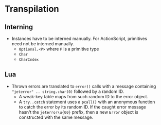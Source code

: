 # Transpilation

## Interning

* Instances have to be interned manually. For ActionScript, primitives need not be interned manually.
  * `Optional.<P>` where `P` is a primitive type
  * `Char`
  * `CharIndex`

## Lua

* Thrown errors are translated to `error()` calls with a message containing `"jeterror" .. string.char(0)` followed by a random ID.
  * A weak-key table maps from such random ID to the error object.
  * A `try..catch` statement uses a `pcall()` with an anonymous function to catch the error by its random ID. If the caught error message hasn't the `jeterror\u{00}` prefix, then a new `Error` object is constructed with the same message.